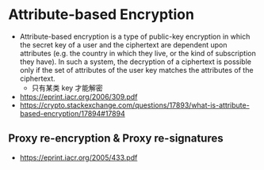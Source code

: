 # Attribute-based Encryption

+ Attribute-based encryption is a type of public-key encryption in which the secret key of a user and the ciphertext are dependent upon attributes (e.g. the country in which they live, or the kind of subscription they have). In such a system, the decryption of a ciphertext is possible only if the set of attributes of the user key matches the attributes of the ciphertext.
    * 只有某类 key 才能解密
+ https://eprint.iacr.org/2006/309.pdf
+ https://crypto.stackexchange.com/questions/17893/what-is-attribute-based-encryption/17894#17894

## Proxy re-encryption & Proxy re-signatures
+ https://eprint.iacr.org/2005/433.pdf
